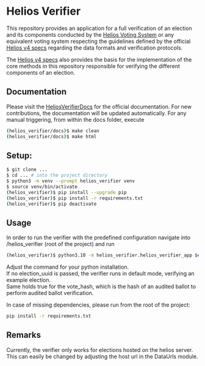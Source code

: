 # Helios Verifier

This repository provides an application for a full verification of an election and its components conducted by the 
[Helios Voting System](https://vote.heliosvoting.org/)
or any equivalent voting system respecting the guidelines defined by the official 
[Helios v4 specs](https://documentation.heliosvoting.org/verification-specs/helios-v4) regarding the data formats 
and verification protocols. <br>

The [Helios v4 specs](https://documentation.heliosvoting.org/verification-specs/helios-v4) also provides the basis for 
the implementation of the core methods in this repository responsible for verifying 
the different components of an election.

## Documentation
Please visit the [HeliosVerifierDocs](https://helios-verifier.readthedocs.io/en/latest/#) for the official documentation.
For new contributions, the documentation will be updated automatically. For any manual triggering, from within the docs folder, execute
```bash
(helios_verifier/docs)$ make clean
(helios_verifier/docs)$ make html
```

## Setup:

```bash
$ git clone ...
$ cd ... # into the project directory
$ python3 -m venv --prompt helios_verifier venv
$ source venv/bin/activate
(helios_verifier)$ pip install --upgrade pip
(helios_verifier)$ pip install -r requirements.txt
(helios_verifier)$ pip deactivate
```

## Usage
In order to run the verifier with the predefined configuration navigate into /helios_verifier (root of the project) and run
```bash
(helios_verifier)$ python3.10 -m helios_verifier.helios_verifier_app $election_uuid $vote_hash
```
Adjust the command for your python installation. <br>
If no election_uuid is passed, the verifier runs in default mode, verifying an example election. <br>
Same holds true for the vote_hash, which is the hash of an audited ballot to perform audited ballot verification.

In case of missing dependencies, please run from the root of the project:
```bash
pip install -r requirements.txt
```

## Remarks 

Currently, the verifier only works for elections hosted on the helios server. This can easily be changed by adjusting the host url in the DataUrls module.
